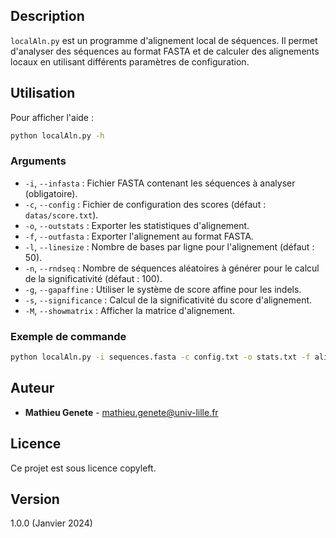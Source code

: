 ## Description
`localAln.py` est un programme d'alignement local de séquences. Il permet d'analyser des séquences au format FASTA et de calculer des alignements locaux en utilisant différents paramètres de configuration.

## Utilisation
Pour afficher l'aide :
```bash
python localAln.py -h
```

### Arguments
- `-i`, `--infasta` : Fichier FASTA contenant les séquences à analyser (obligatoire).
- `-c`, `--config` : Fichier de configuration des scores (défaut : `datas/score.txt`).
- `-o`, `--outstats` : Exporter les statistiques d'alignement.
- `-f`, `--outfasta` : Exporter l'alignement au format FASTA.
- `-l`, `--linesize` : Nombre de bases par ligne pour l'alignement (défaut : 50).
- `-n`, `--rndseq` : Nombre de séquences aléatoires à générer pour le calcul de la significativité (défaut : 100).
- `-g`, `--gapaffine` : Utiliser le système de score affine pour les indels.
- `-s`, `--significance` : Calcul de la significativité du score d'alignement.
- `-M`, `--showmatrix` : Afficher la matrice d'alignement.

### Exemple de commande
```bash
python localAln.py -i sequences.fasta -c config.txt -o stats.txt -f alignment.fasta -l 60 -n 200 -g -s -M
```


## Auteur
- **Mathieu Genete** - [mathieu.genete@univ-lille.fr](mailto:mathieu.genete@univ-lille.fr)

## Licence
Ce projet est sous licence copyleft.

## Version
1.0.0 (Janvier 2024)
